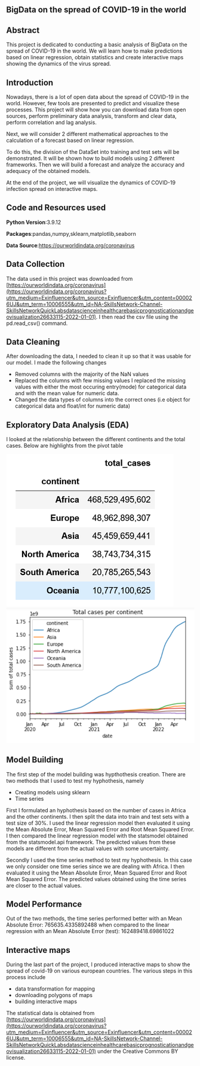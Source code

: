 
## BigData on the spread of COVID-19 in the world

## Abstract
This project is dedicated to conducting a basic analysis of BigData on the spread of COVID-19 in the world. We will learn how to make predictions based on linear regression, obtain statistics and create interactive maps showing the dynamics of the virus spread.

## Introduction
Nowadays, there is a lot of open data about the spread of COVID-19 in the world. However, few tools are presented to predict and visualize these processes.
This project will show how you can download data from open sources, perform preliminary data analysis, transform and clear data, perform correlation and lag analysis.

Next, we will consider 2 different mathematical approaches to the calculation of a forecast based on linear regression.

To do this, the division of the DataSet into training and test sets will be demonstrated. It will be shown how to build models using 2 different frameworks. Then we will build a forecast and analyze the accuracy and adequacy of the obtained models.

At the end of the project, we will visualize the dynamics of COVID-19 infection spread on interactive maps.

## Code and Resources used

**Python Version**:3.9.12 

**Packages**:pandas,numpy,sklearn,matplotlib,seaborn

**Data Source**:https://ourworldindata.org/coronavirus 

## Data Collection
The data used in this project was downloaded from  [https://ourworldindata.org/coronavirus](https://ourworldindata.org/coronavirus?utm_medium=Exinfluencer&utm_source=Exinfluencer&utm_content=000026UJ&utm_term=10006555&utm_id=NA-SkillsNetwork-Channel-SkillsNetworkQuickLabsdatascienceinhealthcarebasicprognosticationandgeovisualization26633115-2022-01-01). I then read the csv file using the pd.read_csv() command.

## Data Cleaning
After downloading the data, I needed to clean it up so that it was usable for our model. I made the following changes
* Removed columns with the majority of the NaN values
* Replaced the columns with few missing values I replaced the missing values with either the most occuring entry(mode) for categorical data and with the mean value for numeric data. 
* Changed the data types of columns into the correct ones (i.e object for categorical data and float/int for numeric data)

## Exploratory Data Analysis (EDA)
I looked at the relationship between the different continents and the total cases. Below are highlights from the pivot table

![covid cases](https://github.com/MusaMasango/BigData-on-the-spread-of-COVID-19-in-the-world/blob/main/pivot%20table.png)
![pivot table](https://github.com/MusaMasango/BigData-on-the-spread-of-COVID-19-in-the-world/blob/main/covid%20cases.png)

## Model Building 
The first step of the model building was hypthothesis creation. There are two methods that I used to test my hyphothesis, namely
* Creating models using sklearn
* Time series

First I formulated an hyphothesis based on the number of cases in Africa and the other continents. I then split the data into train and test sets with a test size of 30%. I used the linear regression model then evaluated it using the Mean Absolute Error, Mean Squared Error and Root Mean Squared Error. I then compared the linear regression model with the statsmodel obtained from the statsmodel.api framework. The predicted values from these models are different from the actual values with some uncertainty.

Secondly I used the time series method to test my hyphothesis. In this case we only consider one time series since we are dealing with Africa. I then evaluated it using the Mean Absolute Error, Mean Squared Error and Root Mean Squared Error. The predicted values obtained using the time series are closer to the actual values. 

## Model Performance
Out of the two methods, the time series performed better with an Mean Absolute Error: 765635.4335892488 when compared to the linear regression with an Mean Absolute Error (test): 162489418.69861022

## Interactive maps

During the last part of the project, I produced interactive maps to show the spread of covid-19 on various european countries. The various steps in this process include
*   data transformation for mapping
*   downloading polygons of maps
*   building interactive maps



The statistical data is obtained from [https://ourworldindata.org/coronavirus](https://ourworldindata.org/coronavirus?utm_medium=Exinfluencer&utm_source=Exinfluencer&utm_content=000026UJ&utm_term=10006555&utm_id=NA-SkillsNetwork-Channel-SkillsNetworkQuickLabsdatascienceinhealthcarebasicprognosticationandgeovisualization26633115-2022-01-01) under the Creative Commons BY license.


